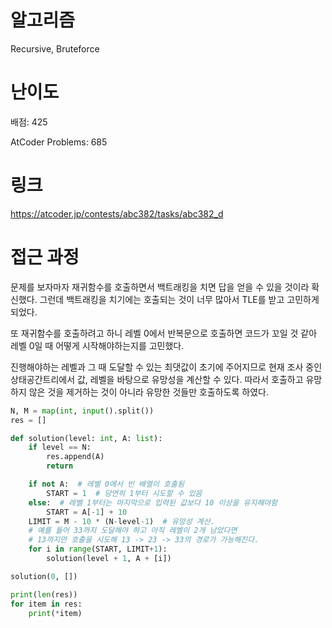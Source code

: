 # 알고리즘

Recursive, Bruteforce

# 난이도

배점: 425

AtCoder Problems: 685

# 링크

https://atcoder.jp/contests/abc382/tasks/abc382_d

# 접근 과정

문제를 보자마자 재귀함수를 호출하면서 백트래킹을 치면 답을 얻을 수 있을 것이라 확신했다. 그런데 백트래킹을 치기에는 호출되는 것이 너무 많아서 TLE를 받고 고민하게 되었다.

또 재귀함수를 호출하려고 하니 레벨 0에서 반복문으로 호출하면 코드가 꼬일 것 같아 레벨 0일 때 어떻게 시작해야하는지를 고민했다.

진행해야하는 레벨과 그 때 도달할 수 있는 최댓값이 초기에 주어지므로 현재 조사 중인 상태공간트리에서 값, 레벨을 바탕으로 유망성을 계산할 수 있다. 따라서 호출하고 유망하지 않은 것을 제거하는 것이 아니라 유망한 것들만 호출하도록 하였다.

```python
N, M = map(int, input().split())
res = []

def solution(level: int, A: list):
    if level == N:
        res.append(A)
        return

    if not A:  # 레벨 0에서 빈 배열이 호출됨
        START = 1  # 당연히 1부터 시도할 수 있음
    else:  # 레벨 1부터는 마지막으로 입력된 값보다 10 이상을 유지해야함
        START = A[-1] + 10
    LIMIT = M - 10 * (N-level-1)  # 유망성 계산.
    # 예를 들어 33까지 도달해야 하고 아직 레벨이 2개 남았다면
    # 13까지만 호출을 시도해 13 -> 23 -> 33의 경로가 가능해진다. 
    for i in range(START, LIMIT+1):
        solution(level + 1, A + [i])

solution(0, [])

print(len(res))
for item in res:
    print(*item)
```
